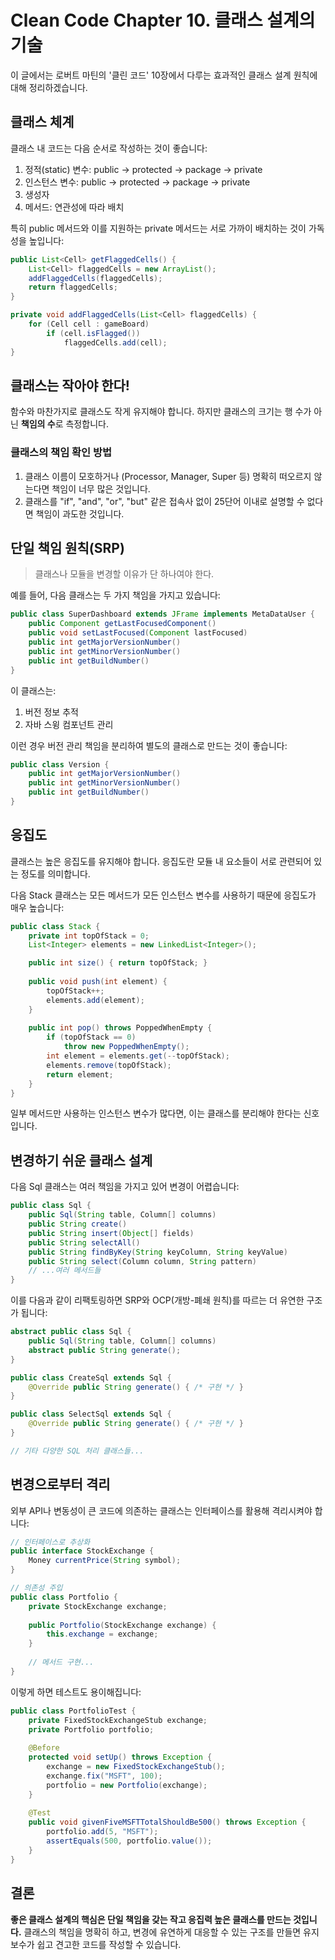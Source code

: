 # Clean Code Chapter 10. 클래스 설계의 기술

이 글에서는 로버트 마틴의 '클린 코드' 10장에서 다루는 효과적인 클래스 설계 원칙에 대해 정리하겠습니다.

## 클래스 체계

클래스 내 코드는 다음 순서로 작성하는 것이 좋습니다:

1. 정적(static) 변수: public → protected → package → private
2. 인스턴스 변수: public → protected → package → private
3. 생성자
4. 메서드: 연관성에 따라 배치

특히 public 메서드와 이를 지원하는 private 메서드는 서로 가까이 배치하는 것이 가독성을 높입니다:

```java
public List<Cell> getFlaggedCells() {
    List<Cell> flaggedCells = new ArrayList();
    addFlaggedCells(flaggedCells);
    return flaggedCells;
}

private void addFlaggedCells(List<Cell> flaggedCells) {
    for (Cell cell : gameBoard)
        if (cell.isFlagged())
            flaggedCells.add(cell);
}
```

## 클래스는 작아야 한다!

함수와 마찬가지로 클래스도 작게 유지해야 합니다. 하지만 클래스의 크기는 행 수가 아닌 **책임의 수**로 측정합니다.

### 클래스의 책임 확인 방법

1. 클래스 이름이 모호하거나 (Processor, Manager, Super 등) 명확히 떠오르지 않는다면 책임이 너무 많은 것입니다.
2. 클래스를 "if", "and", "or", "but" 같은 접속사 없이 25단어 이내로 설명할 수 없다면 책임이 과도한 것입니다.

## 단일 책임 원칙(SRP)

> 클래스나 모듈을 변경할 이유가 단 하나여야 한다.

예를 들어, 다음 클래스는 두 가지 책임을 가지고 있습니다:

```java
public class SuperDashboard extends JFrame implements MetaDataUser {
    public Component getLastFocusedComponent()
    public void setLastFocused(Component lastFocused)
    public int getMajorVersionNumber()
    public int getMinorVersionNumber()
    public int getBuildNumber()
}
```

이 클래스는:
1. 버전 정보 추적
2. 자바 스윙 컴포넌트 관리

이런 경우 버전 관리 책임을 분리하여 별도의 클래스로 만드는 것이 좋습니다:

```java
public class Version {
    public int getMajorVersionNumber()
    public int getMinorVersionNumber()
    public int getBuildNumber()
}
```

## 응집도

클래스는 높은 응집도를 유지해야 합니다. 응집도란 모듈 내 요소들이 서로 관련되어 있는 정도를 의미합니다.

다음 Stack 클래스는 모든 메서드가 모든 인스턴스 변수를 사용하기 때문에 응집도가 매우 높습니다:

```java
public class Stack {
    private int topOfStack = 0;
    List<Integer> elements = new LinkedList<Integer>();

    public int size() { return topOfStack; }
    
    public void push(int element) {
        topOfStack++;
        elements.add(element);
    }
    
    public int pop() throws PoppedWhenEmpty {
        if (topOfStack == 0)
            throw new PoppedWhenEmpty();
        int element = elements.get(--topOfStack);
        elements.remove(topOfStack);
        return element;
    }
}
```

일부 메서드만 사용하는 인스턴스 변수가 많다면, 이는 클래스를 분리해야 한다는 신호입니다.

## 변경하기 쉬운 클래스 설계

다음 Sql 클래스는 여러 책임을 가지고 있어 변경이 어렵습니다:

```java
public class Sql {
    public Sql(String table, Column[] columns)
    public String create()
    public String insert(Object[] fields)
    public String selectAll()
    public String findByKey(String keyColumn, String keyValue)
    public String select(Column column, String pattern)
    // ...여러 메서드들
}
```

이를 다음과 같이 리팩토링하면 SRP와 OCP(개방-폐쇄 원칙)를 따르는 더 유연한 구조가 됩니다:

```java
abstract public class Sql {
    public Sql(String table, Column[] columns)
    abstract public String generate();
}

public class CreateSql extends Sql {
    @Override public String generate() { /* 구현 */ }
}

public class SelectSql extends Sql {
    @Override public String generate() { /* 구현 */ }
}

// 기타 다양한 SQL 처리 클래스들...
```

## 변경으로부터 격리

외부 API나 변동성이 큰 코드에 의존하는 클래스는 인터페이스를 활용해 격리시켜야 합니다:

```java
// 인터페이스로 추상화
public interface StockExchange {
    Money currentPrice(String symbol);
}

// 의존성 주입
public class Portfolio {
    private StockExchange exchange;
    
    public Portfolio(StockExchange exchange) {
        this.exchange = exchange;
    }
    
    // 메서드 구현...
}
```

이렇게 하면 테스트도 용이해집니다:

```java
public class PortfolioTest {
    private FixedStockExchangeStub exchange;
    private Portfolio portfolio;
    
    @Before
    protected void setUp() throws Exception {
        exchange = new FixedStockExchangeStub();
        exchange.fix("MSFT", 100);
        portfolio = new Portfolio(exchange);
    }
    
    @Test
    public void givenFiveMSFTTotalShouldBe500() throws Exception {
        portfolio.add(5, "MSFT");
        assertEquals(500, portfolio.value());
    }
}
```

## 결론

**좋은 클래스 설계의 핵심은 단일 책임을 갖는 작고 응집력 높은 클래스를 만드는 것입니다.** 
클래스의 책임을 명확히 하고, 변경에 유연하게 대응할 수 있는 구조를 만들면 유지보수가 쉽고 견고한 코드를 작성할 수 있습니다.